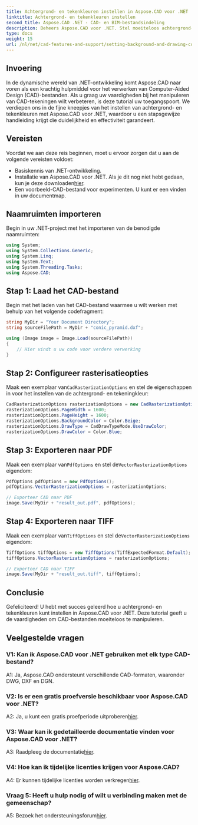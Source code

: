 ```yaml
---
title: Achtergrond- en tekenkleuren instellen in Aspose.CAD voor .NET
linktitle: Achtergrond- en tekenkleuren instellen
second_title: Aspose.CAD .NET - CAD- en BIM-bestandsindeling
description: Beheers Aspose.CAD voor .NET. Stel moeiteloos achtergrond- en tekenkleuren in. Volg onze stapsgewijze handleiding.
type: docs
weight: 15
url: /nl/net/cad-features-and-support/setting-background-and-drawing-colors/
---
```

## Invoering

In de dynamische wereld van .NET-ontwikkeling komt Aspose.CAD naar voren als een krachtig hulpmiddel voor het verwerken van Computer-Aided Design (CAD)-bestanden. Als u graag uw vaardigheden bij het manipuleren van CAD-tekeningen wilt verbeteren, is deze tutorial uw toegangspoort. We verdiepen ons in de fijne kneepjes van het instellen van achtergrond- en tekenkleuren met Aspose.CAD voor .NET, waardoor u een stapsgewijze handleiding krijgt die duidelijkheid en effectiviteit garandeert.

## Vereisten

Voordat we aan deze reis beginnen, moet u ervoor zorgen dat u aan de volgende vereisten voldoet:

- Basiskennis van .NET-ontwikkeling.
-  Installatie van Aspose.CAD voor .NET. Als je dit nog niet hebt gedaan, kun je deze downloaden[hier](https://releases.aspose.com/cad/net/).
- Een voorbeeld-CAD-bestand voor experimenten. U kunt er een vinden in uw documentmap.

## Naamruimten importeren

Begin in uw .NET-project met het importeren van de benodigde naamruimten:

```csharp
using System;
using System.Collections.Generic;
using System.Linq;
using System.Text;
using System.Threading.Tasks;
using Aspose.CAD;
```

## Stap 1: Laad het CAD-bestand

Begin met het laden van het CAD-bestand waarmee u wilt werken met behulp van het volgende codefragment:

```csharp
string MyDir = "Your Document Directory";
string sourceFilePath = MyDir + "conic_pyramid.dxf";

using (Image image = Image.Load(sourceFilePath))
{
    // Hier vindt u uw code voor verdere verwerking
}
```

## Stap 2: Configureer rasterisatieopties

 Maak een exemplaar van`CadRasterizationOptions` en stel de eigenschappen in voor het instellen van de achtergrond- en tekeningkleur:

```csharp
CadRasterizationOptions rasterizationOptions = new CadRasterizationOptions();
rasterizationOptions.PageWidth = 1600;
rasterizationOptions.PageHeight = 1600;
rasterizationOptions.BackgroundColor = Color.Beige;
rasterizationOptions.DrawType = CadDrawTypeMode.UseDrawColor;
rasterizationOptions.DrawColor = Color.Blue;
```

## Stap 3: Exporteren naar PDF

 Maak een exemplaar van`PdfOptions` en stel de`VectorRasterizationOptions` eigendom:

```csharp
PdfOptions pdfOptions = new PdfOptions();
pdfOptions.VectorRasterizationOptions = rasterizationOptions;

// Exporteer CAD naar PDF
image.Save(MyDir + "result_out.pdf", pdfOptions);
```

## Stap 4: Exporteren naar TIFF

 Maak een exemplaar van`TiffOptions` en stel de`VectorRasterizationOptions` eigendom:

```csharp
TiffOptions tiffOptions = new TiffOptions(TiffExpectedFormat.Default);
tiffOptions.VectorRasterizationOptions = rasterizationOptions;

// Exporteer CAD naar TIFF
image.Save(MyDir + "result_out.tiff", tiffOptions);
```

## Conclusie

Gefeliciteerd! U hebt met succes geleerd hoe u achtergrond- en tekenkleuren kunt instellen in Aspose.CAD voor .NET. Deze tutorial geeft u de vaardigheden om CAD-bestanden moeiteloos te manipuleren.

## Veelgestelde vragen

### V1: Kan ik Aspose.CAD voor .NET gebruiken met elk type CAD-bestand?

A1: Ja, Aspose.CAD ondersteunt verschillende CAD-formaten, waaronder DWG, DXF en DGN.

### V2: Is er een gratis proefversie beschikbaar voor Aspose.CAD voor .NET?

 A2: Ja, u kunt een gratis proefperiode uitproberen[hier](https://releases.aspose.com/).

### V3: Waar kan ik gedetailleerde documentatie vinden voor Aspose.CAD voor .NET?

 A3: Raadpleeg de documentatie[hier](https://reference.aspose.com/cad/net/).

### V4: Hoe kan ik tijdelijke licenties krijgen voor Aspose.CAD?

 A4: Er kunnen tijdelijke licenties worden verkregen[hier](https://purchase.aspose.com/temporary-license/).

### Vraag 5: Heeft u hulp nodig of wilt u verbinding maken met de gemeenschap?

 A5: Bezoek het ondersteuningsforum[hier](https://forum.aspose.com/c/cad/19).
